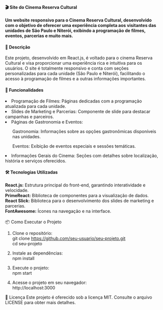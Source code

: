 <h4>🎬 Site do Cinema Reserva Cultural<h4>
<p>Um website responsivo para o Cinema Reserva Cultural, desenvolvido com o objetivo de oferecer uma experiência completa aos visitantes das unidades de São Paulo e Niterói, exibindo a programação de filmes, eventos, parcerias e muito mais.</p>

<h4>📜 Descrição</h4>
<p>Este projeto, desenvolvido em React.js, é voltado para o cinema Reserva Cultural e visa proporcionar uma experiência rica e intuitiva para os usuários. O site é totalmente responsivo e conta com seções personalizadas para cada unidade (São Paulo e Niterói), facilitando o acesso à programação de filmes e a outras informações importantes.</p>

<h4>🚀 Funcionalidades</h4>
  <li>Programação de Filmes: Páginas dedicadas com a programação atualizada para cada unidade.</li>
  <li>Slides de Marketing e Parcerias: Componente de slide para destacar campanhas e parceiros.</li>
  <li>Páginas de Gastronomia e Eventos:</li>
  <ul>
    <p>Gastronomia: Informações sobre as opções gastronômicas disponíveis nas unidades.</p>
    <p>Eventos: Exibição de eventos especiais e sessões temáticas.</p>
  </ul>
  <li>Informações Gerais do Cinema: Seções com detalhes sobre localização, história e serviços oferecidos.</li>

<h4>🛠️ Tecnologias Utilizadas</h4>
<strong>React.js:</strong> Estrutura principal do front-end, garantindo interatividade e velocidade. <br> 
<strong>PrimeReact:</strong> Biblioteca de componentes para a visualização de dados. <br>
<strong>React Slick:</strong> Biblioteca para o desenvolvimento dos slides de marketing e parcerias. <br>
<strong>FontAwesome:</strong> Ícones na navegação e na interface. <br>

<br>
📦 Como Executar o Projeto <br>

1. Clone o repositório: <br>
    git clone https://github.com/seu-usuario/seu-projeto.git<br>
    cd seu-projeto

2. Instale as dependências: <br>
    npm install

3. Execute o projeto: <br>
    npm start

4. Acesse o projeto em seu navegador: <br>
    http://localhost:3000

📄 Licença
Este projeto é oferecido sob a licença MIT. Consulte o arquivo LICENSE para obter mais detalhes.  
